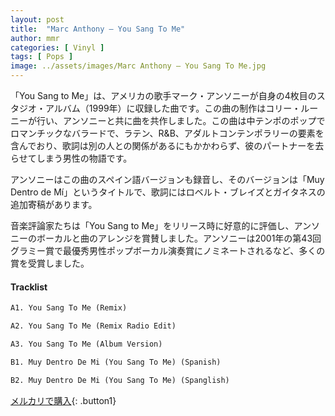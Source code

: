 ```yaml
---
layout: post
title:  "Marc Anthony – You Sang To Me"
author: mmr
categories: [ Vinyl ]
tags: [ Pops ]
image: ../assets/images/Marc Anthony – You Sang To Me.jpg
---
```


「You Sang to Me」は、アメリカの歌手マーク・アンソニーが自身の4枚目のスタジオ・アルバム（1999年）に収録した曲です。この曲の制作はコリー・ルーニーが行い、アンソニーと共に曲を共作しました。この曲は中テンポのポップでロマンチックなバラードで、ラテン、R&B、アダルトコンテンポラリーの要素を含んでおり、歌詞は別の人との関係があるにもかかわらず、彼のパートナーを去らせてしまう男性の物語です。

アンソニーはこの曲のスペイン語バージョンも録音し、そのバージョンは「Muy Dentro de Mí」というタイトルで、歌詞にはロベルト・ブレイズとガイタネスの追加寄稿があります。

音楽評論家たちは「You Sang to Me」をリリース時に好意的に評価し、アンソニーのボーカルと曲のアレンジを賞賛しました。アンソニーは2001年の第43回グラミー賞で最優秀男性ポップボーカル演奏賞にノミネートされるなど、多くの賞を受賞しました。

#### Tracklist
```md
A1. You Sang To Me (Remix)

A2. You Sang To Me (Remix Radio Edit)

A3. You Sang To Me (Album Version)

B1. Muy Dentro De Mi (You Sang To Me) (Spanish)

B2. Muy Dentro De Mi (You Sang To Me) (Spanglish)
```

[メルカリで購入](https://jp.mercari.com/item/m31951952620){: .button1}

